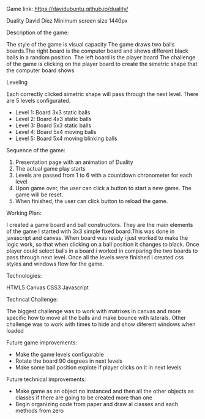 Game link: https://davidubuntu.github.io/duality/

Duality
David Díez
Minimum screen size 1440px

Description of the game:

The style of the game is visual capacity
The game draws two balls boards.The right board is the computer board and shows different black balls in a random position. The left board is the player board
The challenge of the game is clicking on the player board to create the simetric shape that the computer board shows

Leveling

Each correctly clicked simetric shape will pass through the next level. 
There are 5 levels configurated.
- Level 1: Board 3x3 static balls
- Level 2: Board 4x3 static balls
- Level 3: Board 5x3 static balls
- Level 4: Board 5x4 moving balls
- Level 5: Board 5x4 moving blinking balls

Sequence of the game:

1. Presentation page with an animation of Duality
2. The actual game play starts
3. Levels are passed from 1 to 6 with a countdown chronometer for each level
5. Upon game over, the user can click a button to start a new game. The game will be reset.
6. When finished, the user can click  button to reload the game.

Working Plan:

I created a game board and ball constructors. They are the main elements of the game
I started with 3x3 simple fixed board.This was done in javascript and canvas.
When  board was ready i just worked to make the logic work, so that when clicking on a ball position it changes to black.
Once player could select balls in a board i worked in comparing the two boards to pass through next level.
Once all the levels were finished i created css styles and windows flow for the game.

Technologies:

HTML5
Canvas
CSS3
Javascript

Techncal Challenge:

The biggest challenge was to work with matrixes in canvas and more specific how to move all the balls and make bounce with laterals. 
Other challenge was to work with times to hide and show diferent windows when loaded

Future game improvements:

- Make the game levels configurable
- Rotate the board 90 degrees in next levels
- Make some ball position  explote if player clicks on it in next levels

Future technical improvements:

- Make game as an object no instanced and then all the other objects as classes if there are going to be created more than one
- Begin organizing code from paper and draw al classes and each methods from zero 




